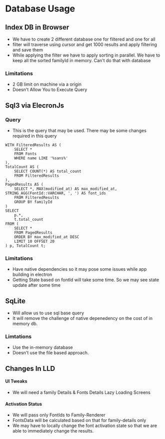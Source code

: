 # Database Usage 

## Index DB in Browser

- We have to create 2 different database one for filtered and one for all
- filter will traverse using cursor and get 1000 results and apply filtering and save them
- While applying the filter we have to apply sorting in parallel. We have to keep all the sorted familyId in memory. 
  Can't do that with database

### Limitations
- 2 GB limit on machine via a origin
- Doesn't Allow You to Execute Query

## Sql3 via ElecronJs

### Query
- This is the query that may be used. There may be some changes required in this query
```
WITH FilteredResults AS (
    SELECT *
    FROM Fonts
    WHERE name LIKE '%sans%'
),
TotalCount AS (
    SELECT COUNT(*) AS total_count
    FROM FilteredResults
),
PagedResults AS (
    SELECT *, MAX(modified_at) AS max_modified_at, STRING_AGG(FontId::VARCHAR, ', ') AS font_ids
    FROM FilteredResults
    GROUP BY familyId
)
SELECT 
    p.*,
    t.total_count
FROM (
    SELECT * 
    FROM PagedResults
    ORDER BY max_modified_at DESC
    LIMIT 10 OFFSET 20 
) p, TotalCount t;
```

### Limitations 
- Have native dependencies so it may pose some issues while app building in electron
- Getting State based on fontId will take some time. So we may see state update after some time

## SqLite

- Will allow us to use sql base query
- It will remove the challenge of native depenedency on the cost of in memory db.

### Limtations
- Use the in-memory database
- Doesn't use the file based approach.


## Changes In LLD

#### UI Tweaks
- We will need a family Details & Fonts Details Lazy Loading Screens

#### Activation Status 
- We will pass only FontIds to Family-Renderer
- FontsData will be calculated based on that for family-details only
- We may have to locally change the font activation state so that we are able to immediately change the results.

